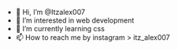 - 👋 Hi, I’m @Itzalex007
- 👀 I’m interested in web development
- 🌱 I’m currently learning css
- 📫 How to reach me by instagram > itz_alex007

<!---
Itzalex007/Itzalex007 is a ✨ special ✨ repository because its `README.md` (this file) appears on your GitHub profile.
You can click the Preview link to take a look at your changes.
--->
